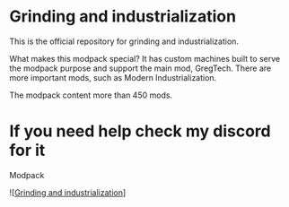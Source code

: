 # Grinding and industrialization

This is the official repository for grinding and industrialization.

What makes this modpack special? It has custom machines built to serve the modpack purpose and support the main mod, GregTech. There are more important mods, such as Modern Industrialization.

The modpack content more than 450 mods.

# If you need help check my discord for it

Modpack

![[Grinding and industrialization](https://www.curseforge.com/minecraft/modpacks/grinding-and-industrialization)]
